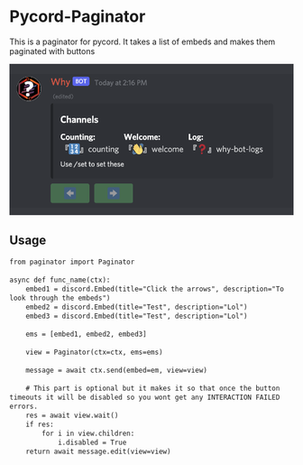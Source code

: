 # Pycord-Paginator

This is a paginator for pycord.
It takes a list of embeds and makes them paginated with buttons

![Example](https://github.com/FusionSid/Pycord-Paginator/blob/main/example.png)

## Usage

```
from paginator import Paginator

async def func_name(ctx):
    embed1 = discord.Embed(title="Click the arrows", description="To look through the embeds")
    embed2 = discord.Embed(title="Test", description="Lol")
    embed3 = discord.Embed(title="Test", description="Lol")

    ems = [embed1, embed2, embed3]

    view = Paginator(ctx=ctx, ems=ems)

    message = await ctx.send(embed=em, view=view)

    # This part is optional but it makes it so that once the button timeouts it will be disabled so you wont get any INTERACTION FAILED errors.
    res = await view.wait()
    if res:
        for i in view.children:
            i.disabled = True
    return await message.edit(view=view)

```
